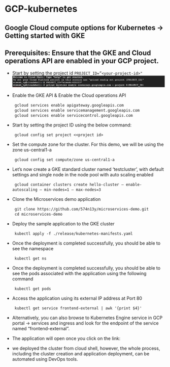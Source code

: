 # GCP-kubernetes
 ## Google Cloud compute options for Kubernetes -> Getting started with GKE

 ## Prerequisites: Ensure that the GKE and Cloud operations API are enabled in your GCP project.
   - Start by setting the project id
    ```
    PROJECT_ID=”<your-project-id>"
    ```
    ![Alt text](image.png)
    
  - Enable the GKE API & Enable the Cloud operations API
    ```
     gcloud services enable apigateway.googleapis.com
     gcloud services enable servicemanagement.googleapis.com
     gcloud services enable servicecontrol.googleapis.com
    ```
  - Start by setting the project ID using the below command:
    ```
     gcloud config set project <<project id>
    ```
  - Set the compute zone for the cluster. For this demo, we will be using the zone us-central1-a
    ```
     gcloud config set compute/zone us-central1-a
    ```
  - Let’s now create a GKE standard cluster named ‘testcluster’, with default settings and single node in the node pool with auto scaling enabled
    ```
     gcloud container clusters create hello-cluster — enable-autoscaling — min-nodes=1 — max-nodes=3
    ```
  - Clone the Microservices demo application
    ```
     git clone https://github.com/574n13y/microservices-demo.git
     cd microservices-demo
    ```
  - Deploy the sample application to the GKE cluster
    ```
     kubectl apply -f ./release/kubernetes-manifests.yaml
    ```
  - Once the deployment is completed successfully, you should be able to see the namespace
    ```
     kubectl get ns
    ```
  - Once the deployment is completed successfully, you should be able to see the pods associated with the application using the following command
    ```
     kubectl get pods
    ```
  - Access the application using its external IP address at Port 80
    ```
     kubectl get service frontend-external | awk '{print $4}'
    ```
  - Alternatively, you can also browse to Kubernetes Engine service in GCP portal -> services and ingress and look for the endpoint of the service named “frontend-external”.
  - The application will open once you click on the link:
  - we deployed the cluster from cloud shell, however, the whole process, including the cluster creation and application deployment, can be automated using DevOps tools.